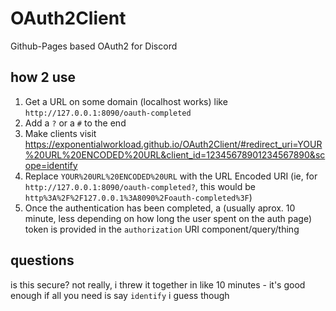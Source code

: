 # OAuth2Client
Github-Pages based OAuth2 for Discord

## how 2 use

1. Get a URL on some domain (localhost works) like `http://127.0.0.1:8090/oauth-completed`
2. Add a `?` or a `#` to the end
3. Make clients visit https://exponentialworkload.github.io/OAuth2Client/#redirect_uri=YOUR%20URL%20ENCODED%20URL&client_id=12345678901234567890&scope=identify
4. Replace `YOUR%20URL%20ENCODED%20URL` with the URL Encoded URI (ie, for `http://127.0.0.1:8090/oauth-completed?`, this would be `http%3A%2F%2F127.0.0.1%3A8090%2Foauth-completed%3F`)
5. Once the authentication has been completed, a (usually aprox. 10 minute, less depending on how long the user spent on the auth page) token is provided in the `authorization` URI component/query/thing

## questions
is this secure? not really, i threw it together in like 10 minutes - it's good enough if all you need is say `identify` i guess though
